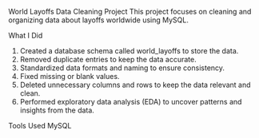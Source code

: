World Layoffs Data Cleaning Project
This project focuses on cleaning and organizing data about layoffs worldwide using MySQL.

What I Did
1. Created a database schema called world_layoffs to store the data.
2. Removed duplicate entries to keep the data accurate.
3. Standardized data formats and naming to ensure consistency.
4. Fixed missing or blank values.
5. Deleted unnecessary columns and rows to keep the data relevant and clean.
6. Performed exploratory data analysis (EDA) to uncover patterns and insights from the data.

Tools Used
MySQL


